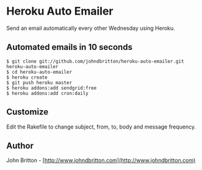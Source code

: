 Heroku Auto Emailer
===================

Send an email automatically every other Wednesday using Heroku.

Automated emails in 10 seconds
------------------------------

    $ git clone git://github.com/johndbritton/heroku-auto-emailer.git heroku-auto-emailer
    $ cd heroku-auto-emailer
    $ heroku create 
    $ git push heroku master
    $ heroku addons:add sendgrid:free
    $ heroku addons:add cron:daily

Customize
---------

Edit the Rakefile to change subject, from, to, body and message frequency.


Author
------
John Britton - [http://www.johndbritton.com](http://www.johndbritton.com)
